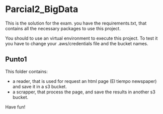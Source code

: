 # Parcial2_BigData
This is the solution for the exam.
you have the requirements.txt, that contains all the necessary packages to use this project. 


You should to use an virtual environment to execute this project. To test it you have to change your .aws/credentials file and the bucket names. 

## Punto1

This folder contains:
* a reader, that is used for request an html page (El tiempo newspaper) and save it in a s3 bucket.
* a scrapper, that process the page, and save the results in another s3 bucket.


Have fun!


